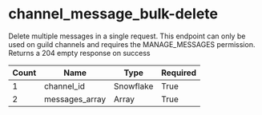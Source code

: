 # channel_message_bulk-delete 
Delete multiple messages in a single request. This endpoint can only be used on guild channels and requires the MANAGE_MESSAGES permission. Returns a 204 empty response on success

Count | Name | Type | Required        
----|----|----|---- 
1 | channel_id | Snowflake | True
2 | messages_array | Array | True
